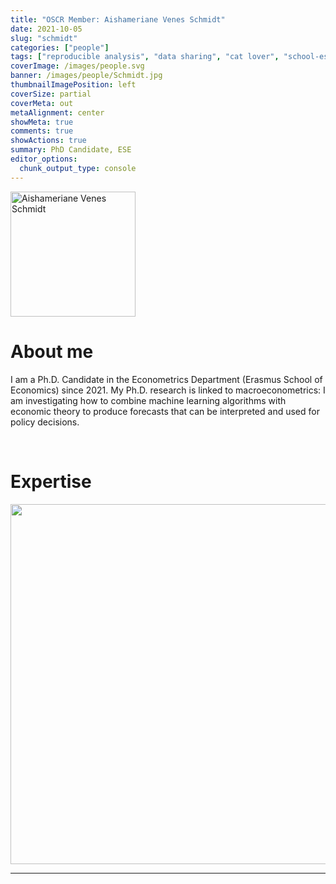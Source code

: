 ```yaml
---
title: "OSCR Member: Aishameriane Venes Schmidt"
date: 2021-10-05
slug: "schmidt"
categories: ["people"]
tags: ["reproducible analysis", "data sharing", "cat lover", "school-ese"] # top 3 categories + unique + school
coverImage: /images/people.svg
banner: /images/people/Schmidt.jpg
thumbnailImagePosition: left
coverSize: partial
coverMeta: out
metaAlignment: center
showMeta: true
comments: true
showActions: true
summary: PhD Candidate, ESE
editor_options: 
  chunk_output_type: console
---
```


<!-- EMAIL -->
<p>
  <a href="mailto:venesschmidt@ese.eur.nl">
  <img border="0" alt="Aishameriane Venes Schmidt" src="/images/people/Schmidt.jpg" width="200" height="200" align="center">
  </a>
</p>


<p align="center">
<!--  CV-->
  <a href="https://www.aishameriane.com/cv" class="fa-solid fa-file" style="color:#000000;">
  </a> 

<!-- TWITTER -->
  <a href="https://twitter.com/AishamerianeS" class="fa-brands fa-x-twitter" style="color:#000000;">
  </a>


<!-- GOOGLE SCHOLAR
  <a href="" class="fa-brands fa-google-scholar" style="color:#000000;">
  </a>
  -->
  
<!-- RESEARCHGATE 
  <a href="" class="fa-brands fa-researchgate" style="color:#000000;">
  </a>
   --> 
  
<!-- LINKEDIN 
  <a href="" class="fa-brands fa-linkedin" style="color:#000000;">
  </a> -->  
  
  <!-- ORCID 
  <a href="" class="fa-brands fa-orcid" style="color:#000000;">
  </a> -->

<!-- PERSONAL WEBSITE -->
  <a href="https://www.aishameriane.com/" class="fa-solid fa-link" style="color:#000000;">
  </a> 

<!-- GITHUB -->
  <a href="https://github.com/aishameriane" class="fa-brands fa-github" style="color:#000000;"> 
  </a> 
</p>

# About me

I am a Ph.D. Candidate in the Econometrics Department (Erasmus School of Economics) since 2021. My Ph.D. research is linked to macroeconometrics: I am investigating how to combine machine learning algorithms with economic theory to produce forecasts that can be interpreted and used for policy decisions.



<BR>

# Expertise

<img src="{{< blogdown/postref >}}index_files/figure-html/radarPlot-1.png" width="576" />

***


